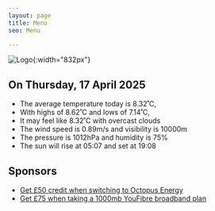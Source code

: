 ```yaml
---
layout: page
title: Menu
seo: Menu

---
```


![Logo](/images/logo.jpg){:width="832px"}

<!-- weather_marker starts -->
## On Thursday, 17 April 2025

- The average temperature today is 8.32˚C,
- With highs of 8.62˚C and lows of 7.14˚C,
- It may feel like 8.32˚C with overcast clouds
- The wind speed is 0.89m/s and visibility is 10000m
- The pressure is 1012hPa and humidity is 75%
- The sun will rise at 05:07 and set at 19:08

<!-- weather_marker ends -->

## Sponsors

- [Get £50 credit when switching to Octopus Energy](https://bit.ly/3oD1nnS)
- [Get £75 when taking a 1000mb YouFibre broadband plan](https://aklam.io/91zWhU?)



